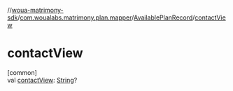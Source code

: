 //[woua-matrimony-sdk](../../../index.md)/[com.woualabs.matrimony.plan.mapper](../index.md)/[AvailablePlanRecord](index.md)/[contactView](contact-view.md)

# contactView

[common]\
val [contactView](contact-view.md): [String](https://kotlinlang.org/api/latest/jvm/stdlib/kotlin/-string/index.html)?
